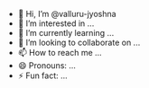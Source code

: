 - 👋 Hi, I’m @valluru-jyoshna
- 👀 I’m interested in ...
- 🌱 I’m currently learning ...
- 💞️ I’m looking to collaborate on ...
- 📫 How to reach me ...
- 😄 Pronouns: ...
- ⚡ Fun fact: ...

<!---
valluru-jyoshna/valluru-jyoshna is a ✨ special ✨ repository because its `README.md` (this file) appears on your GitHub profile.
You can click the Preview link to take a look at your changes.
--->
